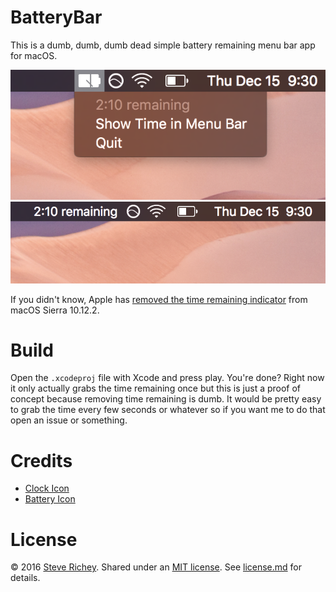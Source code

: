 # BatteryBar

This is a dumb, dumb, dumb dead simple battery remaining menu bar app for macOS.

![screenshot1](./screenshot1.png)
![screenshot2](./screenshot2.png)

If you didn't know, Apple has [removed the time remaining indicator](http://www.macrumors.com/2016/12/13/macos-sierra-10-12-2-battery-life-indicator/) from macOS Sierra 10.12.2.

# Build

Open the `.xcodeproj` file with Xcode and press play. You're done? Right now it only actually grabs the time remaining once but this is just a proof of concept because removing time remaining is dumb. It would be pretty easy to grab the time every few seconds or whatever so if you want me to do that open an issue or something.

# Credits

* [Clock Icon](https://thenounproject.com/term/clock/469417/)
* [Battery Icon](https://thenounproject.com/term/battery/587806/)

# License

&copy; 2016 [Steve Richey](https://github.com/steverichey). Shared under an [MIT license](https://en.wikipedia.org/wiki/MIT_License). See [license.md](./license.md) for details.

